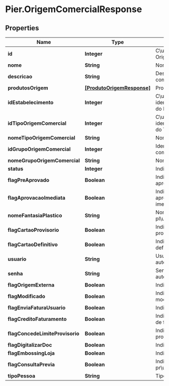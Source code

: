 # Pier.OrigemComercialResponse

## Properties
Name | Type | Description | Notes
------------ | ------------- | ------------- | -------------
**id** | **Integer** | C\u00C3\u00B3digo identificador do OrigemComercial | [optional] 
**nome** | **String** | Nome da origem comercial | [optional] 
**descricao** | **String** | Descri\u00C3\u00A7\u00C3\u00A3o completa do nome da Origem Comercial | [optional] 
**produtosOrigem** | [**[ProdutoOrigemResponse]**](ProdutoOrigemResponse.md) | Produtos da origem comercial | [optional] 
**idEstabelecimento** | **Integer** | C\u00C3\u00B3digo de identifica\u00C3\u00A7\u00C3\u00A3o do Estabelecimento | [optional] 
**idTipoOrigemComercial** | **Integer** | C\u00C3\u00B3digo de identifica\u00C3\u00A7\u00C3\u00A3o do Tipo da Origem Comercial | [optional] 
**nomeTipoOrigemComercial** | **String** | Nome do Tipo da Origem Comercial | [optional] 
**idGrupoOrigemComercial** | **Integer** | Identificador do grupo da origem comercial | [optional] 
**nomeGrupoOrigemComercial** | **String** | Nome do grupo da origem comercial | [optional] 
**status** | **Integer** | Indica o status da origem comercial | [optional] 
**flagPreAprovado** | **Boolean** | Indica se permite pr\u00C3\u00A9 aprova\u00C3\u00A7\u00C3\u00A3o | [optional] 
**flagAprovacaoImediata** | **Boolean** | Indica se permite aprova\u00C3\u00A7\u00C3\u00A3o imediata | [optional] 
**nomeFantasiaPlastico** | **String** | Nome fantasia impresso no pl\u00C3\u00A1stico | [optional] 
**flagCartaoProvisorio** | **Boolean** | Indica se permite cart\u00C3\u00A3o provis\u00C3\u00B3rio | [optional] 
**flagCartaoDefinitivo** | **Boolean** | Indica se permite cart\u00C3\u00A3o definitivo | [optional] 
**usuario** | **String** | Usu\u00C3\u00A1rio para autentica\u00C3\u00A7\u00C3\u00A3o | [optional] 
**senha** | **String** | Senha para autentica\u00C3\u00A7\u00C3\u00A3o | [optional] 
**flagOrigemExterna** | **Boolean** | Indica se \u00C3\u00A9 origem externa | [optional] 
**flagModificado** | **Boolean** | Indica se h\u00C3\u00A1 modifica\u00C3\u00A7\u00C3\u00A3o | [optional] 
**flagEnviaFaturaUsuario** | **Boolean** | Indica se envia fatura | [optional] 
**flagCreditoFaturamento** | **Boolean** | Indica se permite cr\u00C3\u00A9dito de faturamento | [optional] 
**flagConcedeLimiteProvisorio** | **Boolean** | Indica se concede limite provis\u00C3\u00B3rio | [optional] 
**flagDigitalizarDoc** | **Boolean** | Indica se digitaliza documento | [optional] 
**flagEmbossingLoja** | **Boolean** | Indica se realiza embossing em loja | [optional] 
**flagConsultaPrevia** | **Boolean** | Indica se realiza consulta pr\u00C3\u00A9via | [optional] 
**tipoPessoa** | **String** | Tipo de pessoa | [optional] 



